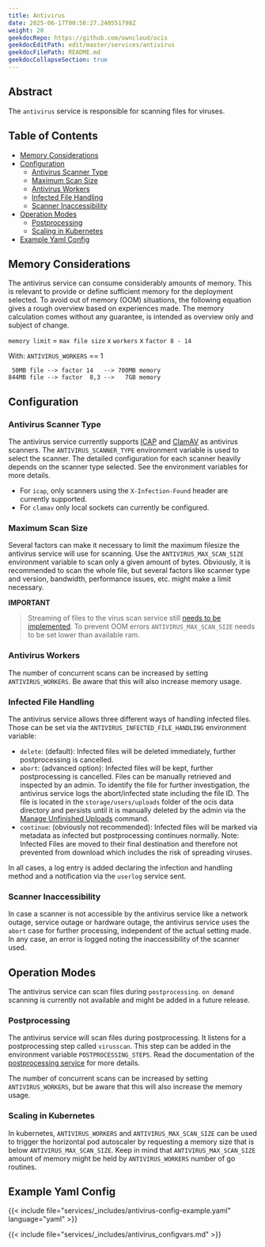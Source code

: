```yaml
---
title: Antivirus
date: 2025-06-17T00:58:27.240551798Z
weight: 20
geekdocRepo: https://github.com/owncloud/ocis
geekdocEditPath: edit/master/services/antivirus
geekdocFilePath: README.md
geekdocCollapseSection: true
---
```


<!-- Do not edit this file, it is autogenerated. Edit the service README.md instead -->

## Abstract


The `antivirus` service is responsible for scanning files for viruses.


## Table of Contents

* [Memory Considerations](#memory-considerations)
* [Configuration](#configuration)
  * [Antivirus Scanner Type](#antivirus-scanner-type)
  * [Maximum Scan Size](#maximum-scan-size)
  * [Antivirus Workers](#antivirus-workers)
  * [Infected File Handling](#infected-file-handling)
  * [Scanner Inaccessibility](#scanner-inaccessibility)
* [Operation Modes](#operation-modes)
  * [Postprocessing](#postprocessing)
  * [Scaling in Kubernetes](#scaling-in-kubernetes)
* [Example Yaml Config](#example-yaml-config)

## Memory Considerations

The antivirus service can consume considerably amounts of memory. This is relevant to provide or define sufficient memory for the deployment selected. To avoid out of memory (OOM) situations, the following equation gives a rough overview based on experiences made. The memory calculation comes without any guarantee, is intended as overview only and subject of change.

`memory limit` = `max file size` x `workers` x `factor 8 - 14`

With:
`ANTIVIRUS_WORKERS` == 1
```plaintext
 50MB file --> factor 14   --> 700MB memory
844MB file --> factor  8,3 -->   7GB memory
```

## Configuration

### Antivirus Scanner Type

The antivirus service currently supports [ICAP](https://tools.ietf.org/html/rfc3507) and [ClamAV](http://www.clamav.net/index.html) as antivirus scanners. The `ANTIVIRUS_SCANNER_TYPE` environment variable is used to select the scanner. The detailed configuration for each scanner heavily depends on the scanner type selected. See the environment variables for more details.

  -   For `icap`, only scanners using the `X-Infection-Found` header are currently supported.
  -   For `clamav` only local sockets can currently be configured.

### Maximum Scan Size

Several factors can make it necessary to limit the maximum filesize the antivirus service will use for scanning. Use the `ANTIVIRUS_MAX_SCAN_SIZE` environment variable to scan only a given amount of bytes. Obviously, it is recommended to scan the whole file, but several factors like scanner type and version, bandwidth, performance issues, etc. might make a limit necessary.

**IMPORTANT**
> Streaming of files to the virus scan service still [needs to be implemented](https://github.com/owncloud/ocis/issues/6803). To prevent OOM errors `ANTIVIRUS_MAX_SCAN_SIZE` needs to be set lower than available ram.

### Antivirus Workers

The number of concurrent scans can be increased by setting `ANTIVIRUS_WORKERS`. Be aware that this will also increase memory usage.

### Infected File Handling

The antivirus service allows three different ways of handling infected files. Those can be set via the `ANTIVIRUS_INFECTED_FILE_HANDLING` environment variable:

  -   `delete`: (default): Infected files will be deleted immediately, further postprocessing is cancelled.
  -   `abort`:  (advanced option): Infected files will be kept, further postprocessing is cancelled. Files can be manually retrieved and inspected by an admin. To identify the file for further investigation, the antivirus service logs the abort/infected state including the file ID. The file is located in the `storage/users/uploads` folder of the ocis data directory and persists until it is manually deleted by the admin via the [Manage Unfinished Uploads](https://doc.owncloud.com/ocis/next/deployment/services/s-list/storage-users.html#manage-unfinished-uploads) command.
  -   `continue`:  (obviously not recommended): Infected files will be marked via metadata as infected but postprocessing continues normally. Note: Infected Files are moved to their final destination and therefore not prevented from download which includes the risk of spreading viruses.

In all cases, a log entry is added declaring the infection and handling method and a notification via the `userlog` service sent.

### Scanner Inaccessibility

In case a scanner is not accessible by the antivirus service like a network outage, service outage or hardware outage, the antivirus service uses the `abort` case for further processing, independent of the actual setting made. In any case, an error is logged noting the inaccessibility of the scanner used.

## Operation Modes

The antivirus service can scan files during `postprocessing`. `on demand` scanning is currently not available and might be added in a future release.

### Postprocessing

The antivirus service will scan files during postprocessing. It listens for a postprocessing step called `virusscan`. This step can be added in the environment variable `POSTPROCESSING_STEPS`. Read the documentation of the [postprocessing service](https://github.com/owncloud/ocis/tree/master/services/postprocessing) for more details.

The number of concurrent scans can be increased by setting `ANTIVIRUS_WORKERS`, but be aware that this will also increase the memory usage.

### Scaling in Kubernetes

In kubernetes, `ANTIVIRUS_WORKERS` and `ANTIVIRUS_MAX_SCAN_SIZE` can be used to trigger the horizontal pod autoscaler by requesting a memory size that is below `ANTIVIRUS_MAX_SCAN_SIZE`. Keep in mind that `ANTIVIRUS_MAX_SCAN_SIZE` amount of memory might be held by `ANTIVIRUS_WORKERS` number of go routines.
## Example Yaml Config
{{< include file="services/_includes/antivirus-config-example.yaml"  language="yaml" >}}

{{< include file="services/_includes/antivirus_configvars.md" >}}

